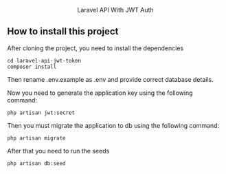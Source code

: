<p align="center">Laravel API With JWT Auth</p>


## How to install this project

After cloning the project, you need to install the dependencies

~~~
cd laravel-api-jwt-token
composer install
~~~

Then rename .env.example as .env and provide correct database details.  

Now you need to generate the application key using the following command:

~~~
php artisan jwt:secret
~~~

Then you must migrate the application to db using the following command:

~~~
php artisan migrate
~~~

After that you need to run the seeds


~~~
php artisan db:seed
~~~
